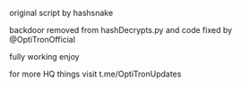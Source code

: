 original script by hashsnake

backdoor removed from hashDecrypts.py and code fixed by @OptiTronOfficial

fully working enjoy

for more HQ things visit t.me/OptiTronUpdates
